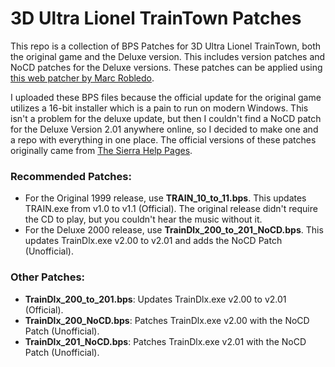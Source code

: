 # 3D Ultra Lionel TrainTown Patches
This repo is a collection of BPS Patches for 3D Ultra Lionel TrainTown, both the original game and the Deluxe version. This includes version patches and NoCD patches for the Deluxe versions. These patches can be applied using [this web patcher by Marc Robledo](https://www.marcrobledo.com/RomPatcher.js/).

I uploaded these BPS files because the official update for the original game utilizes a 16-bit installer which is a pain to run on modern Windows. This isn't a problem for the deluxe update, but then I couldn't find a NoCD patch for the Deluxe Version 2.01 anywhere online, so I decided to make one and a repo with everything in one place. The official versions of these patches originally came from [The Sierra Help Pages](http://www.sierrahelp.com/Patches-Updates/Patches-Updates-Games/3-DUltraSeriesUpdates.html).

### Recommended Patches:
- For the Original 1999 release, use **TRAIN_10_to_11.bps**. This updates TRAIN.exe from v1.0 to v1.1 (Official). The original release didn't require the CD to play, but you couldn't hear the music without it.
- For the Deluxe 2000 release, use **TrainDlx_200_to_201_NoCD.bps**. This updates TrainDlx.exe v2.00 to v2.01 and adds the NoCD Patch (Unofficial).

### Other Patches:
- **TrainDlx_200_to_201.bps**: Updates TrainDlx.exe v2.00 to v2.01 (Official).
- **TrainDlx_200_NoCD.bps**: Patches TrainDlx.exe v2.00 with the NoCD Patch (Unofficial).
- **TrainDlx_201_NoCD.bps**: Patches TrainDlx.exe v2.01 with the NoCD Patch (Unofficial).
